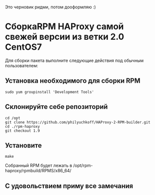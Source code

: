 Это черновик ридми, потом дооформляю :)

# СборкаRPM HAProxy самой свежей версии из ветки 2.0 CentOS7

Для сборки пакета выполните следующие действия под обычным пользователем:

## Установка необходимого для сборки  RPM

    sudo yum groupinstall 'Development Tools'

## Склонируйте себе репозиторий

    cd /opt
    git clone https://github.com/philyuchkoff/HAProxy-2-RPM-builder.git
    cd ./rpm-haproxy
    git checkout 1.9

## Установите
    make
    
Собранный RPM будет лежать в /opt/rpm-haproxy/rpmbuild/RPMS/x86_64/

## С удовольствием приму все замечания
